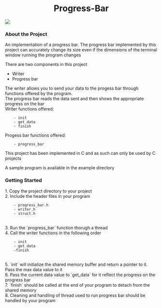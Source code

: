 <h1 style="text-align: center;">Progress-Bar</h1>

![](img.webp)

<h3>About the Project</h3>
An implementation of a progress bar. The progress bar implemented by this project can accurately change its size even if the dimensions of the terminal window running the program changes 

There are two components in this project 

- Writer
- Progress bar

The writer allows you to send your data to the progess bar through functions offered by the program.
<br>
The progress bar reads the data sent and then shows the appropriate progress on the bar
<br>
Writer functions offered:
```
    - init
    - get_data
    - finish
```

Progess bar functions offered:
```
    - progress_bar
```
This project has been implemented in C and as such can only be used by C projects

A sample program is available in the example directory

<h3>Getting Started</h3>
1. Copy the project directory to your project
<br>
2. Include the header files in your program

```
    - progress_bar.h
    - writer.h
    - struct.h
```
<br>
3. Run the `progress_bar` function thorugh a thread
<br>
4. Call the writer functions in the following order

```
    - init
    - get_data
    -finish
```
<br>
5. `init` will initialize the shared memory buffer and return a pointer to it. Pass the max data value to it
<br>
6. Pass the current data value to `get_data` for it reflect the progress on the progress bar
<br>
7. `finish` should be called at the end of your program to detach from the shared memory
<br>
8. Cleaning and handling of thread used to run progress bar should be handled by your program

